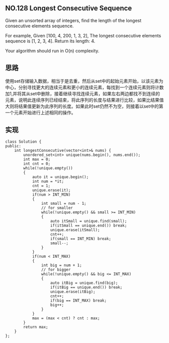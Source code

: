 ## NO.128 Longest Consecutive Sequence

Given an unsorted array of integers, find the length of the longest consecutive elements sequence.

For example,
Given [100, 4, 200, 1, 3, 2],
The longest consecutive elements sequence is [1, 2, 3, 4]. Return its length: 4.

Your algorithm should run in O(n) complexity.

## 思路
使用set存储输入数据，相当于是去重，然后从set中的起始元素开始，以该元素为中心，分别寻找更大的连续元素和更小的连续元素，每找到一个连续元素则将计数加1,并将其从set中删除，接着继续寻找连续元素，如果左右两边都找不到连续的元素，说明此连续序列已经结束，将此序列的长度与结果进行比较，如果比结果值大则将结果值更新为此序列的长度。如果此时set仍然不为空，则接着以set中的第一个元素开始进行上述相同的操作。

## 实现
```
class Solution {
public:
    int longestConsecutive(vector<int>& nums) {
        unordered_set<int> unique(nums.begin(), nums.end());
        int max = 0;
        int cnt = 0;
        while(!unique.empty())
        {
            auto it = unique.begin();
            int num = *it;
            cnt = 1;
            unique.erase(it);
            if(num > INT_MIN)
            {
                int small = num - 1;
                // for smaller
                while(!unique.empty() && small >= INT_MIN)
                {
                    auto itSmall = unique.find(small);
                    if(itSmall == unique.end()) break;
                    unique.erase(itSmall);
                    cnt++;
                    if(small == INT_MIN) break;
                    small--;
                }
            }
            if(num < INT_MAX)
            {
                int big = num + 1;
                // for bigger
                while(!unique.empty() && big <= INT_MAX)
                {
                    auto itBig = unique.find(big);
                    if(itBig == unique.end()) break;
                    unique.erase(itBig);
                    cnt++;
                    if(big == INT_MAX) break;
                    big++;
                }
            }
            max = (max < cnt) ? cnt : max;
        }
        return max;
    }
};
```